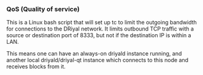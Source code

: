 ### QoS (Quality of service) ###

This is a Linux bash script that will set up tc to limit the outgoing bandwidth for connections to the DRiyal network. It limits outbound TCP traffic with a source or destination port of 8333, but not if the destination IP is within a LAN.

This means one can have an always-on driyald instance running, and another local driyald/driyal-qt instance which connects to this node and receives blocks from it.
